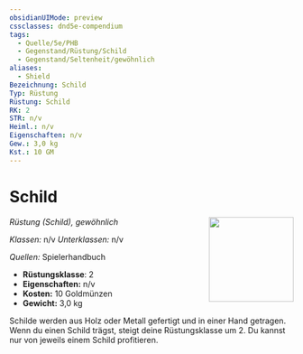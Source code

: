 ```yaml
---
obsidianUIMode: preview
cssclasses: dnd5e-compendium
tags:
  - Quelle/5e/PHB
  - Gegenstand/Rüstung/Schild
  - Gegenstand/Seltenheit/gewöhnlich
aliases:
  - Shield
Bezeichnung: Schild
Typ: Rüstung
Rüstung: Schild
RK: 2
STR: n/v
Heiml.: n/v
Eigenschaften: n/v
Gew.: 3,0 kg
Kst.: 10 GM
---
```

# Schild
*Rüstung (Schild), gewöhnlich*
<img src="Symbolik/Gegenstände.webp" align="right" width="150">

_Klassen:_ n/v 
_Unterklassen:_  n/v

_Quellen:_ Spielerhandbuch

- **Rüstungsklasse**: 2
- **Eigenschaften:** n/v
- **Kosten:** 10 Goldmünzen
- **Gewicht:** 3,0 kg

Schilde werden aus Holz oder Metall gefertigt und in einer Hand getragen. Wenn du einen Schild trägst, steigt deine Rüstungsklasse um 2. Du kannst nur von jeweils einem Schild profitieren.